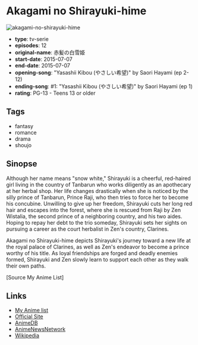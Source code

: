 # Akagami no Shirayuki-hime

![akagami-no-shirayuki-hime](https://cdn.myanimelist.net/images/anime/10/75764.jpg)

-   **type**: tv-serie
-   **episodes**: 12
-   **original-name**: 赤髪の白雪姫
-   **start-date**: 2015-07-07
-   **end-date**: 2015-07-07
-   **opening-song**: "Yasashii Kibou (やさしい希望)" by Saori Hayami (ep 2-12)
-   **ending-song**: #1: "Yasashii Kibou (やさしい希望)" by Saori Hayami (ep 1)
-   **rating**: PG-13 - Teens 13 or older

## Tags

-   fantasy
-   romance
-   drama
-   shoujo

## Sinopse

Although her name means "snow white," Shirayuki is a cheerful, red-haired girl living in the country of Tanbarun who works diligently as an apothecary at her herbal shop. Her life changes drastically when she is noticed by the silly prince of Tanbarun, Prince Raji, who then tries to force her to become his concubine. Unwilling to give up her freedom, Shirayuki cuts her long red hair and escapes into the forest, where she is rescued from Raji by Zen Wistalia, the second prince of a neighboring country, and his two aides. Hoping to repay her debt to the trio someday, Shirayuki sets her sights on pursuing a career as the court herbalist in Zen's country, Clarines.

Akagami no Shirayuki-hime depicts Shirayuki's journey toward a new life at the royal palace of Clarines, as well as Zen's endeavor to become a prince worthy of his title. As loyal friendships are forged and deadly enemies formed, Shirayuki and Zen slowly learn to support each other as they walk their own paths.

[Source My Anime List]

## Links

-   [My Anime list](https://myanimelist.net/anime/30123/Akagami_no_Shirayuki-hime)
-   [Official Site](http://www.clarines-kingdom.com/)
-   [AnimeDB](http://anidb.info/perl-bin/animedb.pl?show=anime&aid=11082)
-   [AnimeNewsNetwork](http://www.animenewsnetwork.com/encyclopedia/anime.php?id=16792)
-   [Wikipedia](https://en.wikipedia.org/wiki/Snow_White_with_the_Red_Hair)
